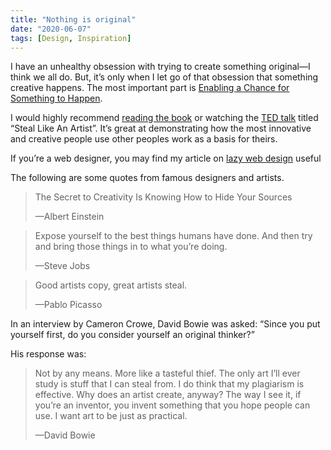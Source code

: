 ```yaml
---
title: "Nothing is original"
date: "2020-06-07"
tags: [Design, Inspiration]
---
```


I have an unhealthy obsession with trying to create something original—I think we all do. But, it’s only when I let go of that obsession that something creative happens. The most important part is [Enabling a Chance for Something to Happen](/enabling-a-chance-for-something-to-happen/).

I would highly recommend [reading the book](https://www.goodreads.com/book/show/13099738-steal-like-an-artist) or watching the [TED talk](https://www.youtube.com/watch?v=oww7oB9rjgw) titled “Steal Like An Artist”. It’s great at demonstrating how the most innovative and creative people use other peoples work as a basis for theirs. 

If you’re a web designer, you may find my article on [lazy web design](/lazy-web-design/) useful

The following are some quotes from famous designers and artists.

> The Secret to Creativity Is Knowing How to Hide Your Sources
> 
> —Albert Einstein

> Expose yourself to the best things humans have done. And then try and bring those things in to what you’re doing.
> 
> —Steve Jobs

> Good artists copy, great artists steal.
> 
> —Pablo Picasso

In an interview by Cameron Crowe, David Bowie was asked: “Since you put yourself first, do you consider yourself an original thinker?”

His response was:

> Not by any means. More like a tasteful thief. The only art I’ll ever study is stuff that I can steal from. I do think that my plagiarism is effective. Why does an artist create, anyway? The way I see it, if you’re an inventor, you invent something that you hope people can use. I want art to be just as practical.
> 
> —David Bowie